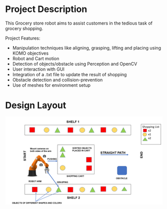 # Project Description

This Grocery store robot aims to assist customers in the tedious task of grocery shopping.

Project Features:
- Manipulation techniques like aligning, grasping, lifting and placing using KOMO objectives
- Robot and Cart motion
- Detection of objects/obstacle using Perception and OpenCV
- User interaction with GUI
- Integration of a .txt file to update the result of shopping
- Obstacle detection and collision-prevention
- Use of meshes for environment setup

# Design Layout
![alt text](https://github.com/Gunjan1917/Robotics/blob/Gunjan1917-patch-1/projectpicture.PNG)

